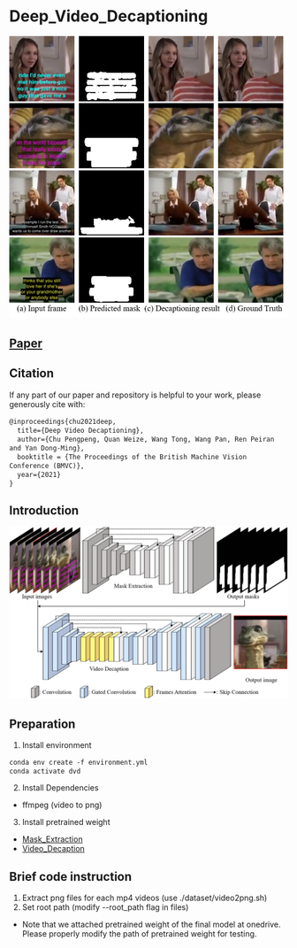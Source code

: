 # Deep_Video_Decaptioning
![teaser](https://github.com/Linya-lab/Video_Decaptioning/blob/master/images/teaser.png?raw=true)
## [Paper](https://www.bmvc2021-virtualconference.com/assets/papers/0651.pdf)

## Citation
If any part of our paper and repository is helpful to your work, please generously cite with:
```
@inproceedings{chu2021deep,
  title={Deep Video Decaptioning},
  author={Chu Pengpeng, Quan Weize, Wang Tong, Wang Pan, Ren Peiran and Yan Dong-Ming},
  booktitle = {The Proceedings of the British Machine Vision Conference (BMVC)},
  year={2021}
}
```

## Introduction
![network](https://github.com/Linya-lab/Video_Decaptioning/blob/master/images/network.png?raw=true)

## Preparation
1. Install environment
```
conda env create -f environment.yml 
conda activate dvd
```
2. Install Dependencies
  - ffmpeg (video to png)

3. Install pretrained weight
  - [Mask_Extraction](https://maildhueducn-my.sharepoint.com/:u:/g/personal/2191420_mail_dhu_edu_cn/EaSYKsCiFoJBidxdfezACGsB4CfYak0hR_cGypUf9uN31A?e=aDCG3B)
  - [Video_Decaption](https://maildhueducn-my.sharepoint.com/:u:/g/personal/2191420_mail_dhu_edu_cn/EXQm-bYasU5Ag3221LoPAp8BBY7kOwyWfqlKAsCfBOnjZw?e=lsfMl6)

## Brief code instruction
1. Extract png files for each mp4 videos (use ./dataset/video2png.sh)
2. Set root path (modify --root_path flag in files)
* Note that we attached pretrained weight of the final model at onedrive.
  Please properly modify the path of pretrained weight for testing.
